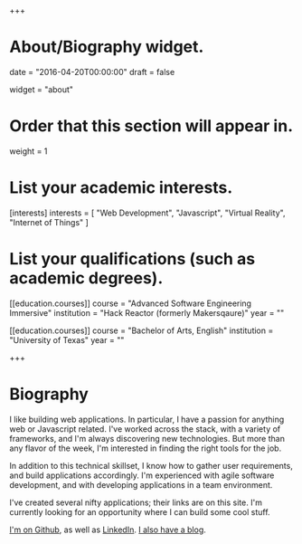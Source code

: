 +++
# About/Biography widget.

date = "2016-04-20T00:00:00"
draft = false

widget = "about"

# Order that this section will appear in.
weight = 1

# List your academic interests.
[interests]
  interests = [
    "Web Development",
    "Javascript",
    "Virtual Reality",
    "Internet of Things"
  ]

# List your qualifications (such as academic degrees).
[[education.courses]]
  course = "Advanced Software Engineering Immersive"
  institution = "Hack Reactor (formerly Makersqaure)"
  year = ""

[[education.courses]]
  course = "Bachelor of Arts, English"
  institution = "University of Texas"
  year = ""
 
+++

# Biography

I like building web applications. In particular, I have a passion for anything web or Javascript related. I've worked across the stack, with a variety of frameworks, and I'm always discovering new technologies. But more than any flavor of the week, I'm interested in finding the right tools for the job. 

In addition to this technical skillset, I know how to gather user requirements, and build applications accordingly. I'm experienced with agile software development, and with developing applications in a team environment.  

I've created several nifty applications; their links are on this site. I'm currently looking for an opportunity where I can build some cool stuff.

[I'm on Github](http://www.github.com/sdbedi), as well as [LinkedIn](http://www.linkedin.com/in/sheelbedi). [I also have a blog](http://www.medium.com/@sheelbedi).

